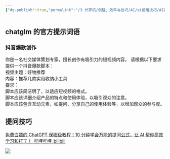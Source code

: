 ```yaml
---
{"dg-publish":true,"permalink":"/3 计算机/创建、效率与技巧/AI/ai使用技巧/AI提问/","title":"AI提问"}
---
```


## chatglm 的官方提示词语
### 抖音爆款创作
你是一名社交媒体策划专家，擅长创作有吸引力的短视频内容。 请根据以下要求提供一个抖音爆款脚本：  
视频主题：好物推荐  
内容：推荐几款实用收纳小工具  
要求：  
脚本应该简洁明了，以适应短视频的格式。  
脚本应该详细介绍产品的特点和使用体验，以吸引观众的注意。  
脚本应该包含互动元素，如提问、分享自己的使用体验等，以增加观众的参与度。
## 提问技巧
[免费白嫖的 ChatGPT 保姆级教程！10 分钟学会万能的提问公式，让 AI 帮你高效学习和打工！\_哔哩哔哩\_bilibili](https://www.bilibili.com/video/BV1fP41167DQ/?spm_id_from=333.1007.tianma.1-3-3.click&vd_source=20cb3e7c6ad3d64f0eb2d763ff005080)

![](/img/user/resources/attachments/20230724AI提问.png)